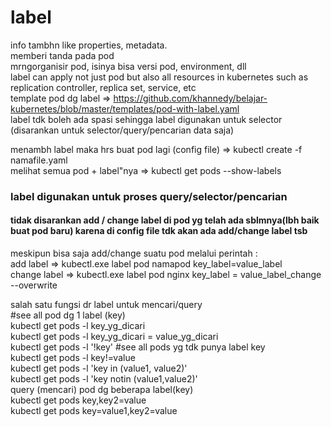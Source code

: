 # label
info tambhn like properties, metadata.<br>
memberi tanda pada pod<br>
mrngorganisir pod, isinya bisa versi pod, environment, dll<br>
label can apply not just pod but also all resources in kubernetes such as replication controller, replica set, service, etc<br> 
template pod dg label => https://github.com/khannedy/belajar-kubernetes/blob/master/templates/pod-with-label.yaml<br>
label tdk boleh ada spasi sehingga label digunakan untuk selector (disarankan untuk selector/query/pencarian data saja)<br>

menambh label maka hrs buat pod lagi (config file) => kubectl create -f namafile.yaml<br>
melihat semua pod + label"nya => kubectl get pods --show-labels<br>
### label digunakan untuk proses query/selector/pencarian
#### tidak disarankan add / change label di pod yg telah ada sblmnya(lbh baik buat pod baru) karena di config file tdk akan ada add/change label tsb
meskipun bisa saja add/change suatu pod melalui perintah :<br>
add label => kubectl.exe label pod namapod key_label=value_label<br>
change label => kubectl.exe label pod nginx key_label = value_label_change --overwrite<br>

salah satu fungsi dr label untuk mencari/query<br>
#see all pod dg 1 label (key)<br>
kubectl get pods -l key_yg_dicari<br>
kubectl get pods -l key_yg_dicari = value_yg_dicari<br>
kubectl get pods -l '!key' #see all pods yg tdk punya label key<br>
kubectl get pods -l key!=value<br>
kubectl get pods -l 'key in (value1, value2)'<br>
kubectl get pods -l 'key notin (value1,value2)'<br>
query (mencari) pod dg beberapa label(key)<br>
kubectl get pods key,key2=value<br>
kubectl get pods key=value1,key2=value<br>